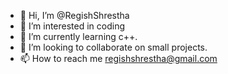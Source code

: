 - 👋 Hi, I’m @RegishShrestha
- 👀 I’m interested in coding
- 🌱 I’m currently learning c++.
- 💞️ I’m looking to collaborate on small projects.
- 📫 How to reach me regishshrestha@gmail.com

<!---
RegishShrestha/RegishShrestha is a ✨ special ✨ repository because its `README.md` (this file) appears on your GitHub profile.
You can click the Preview link to take a look at your changes.
--->
